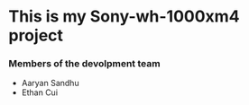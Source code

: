 # This is my Sony-wh-1000xm4 project

### Members of the devolpment team
- Aaryan Sandhu
- Ethan Cui

